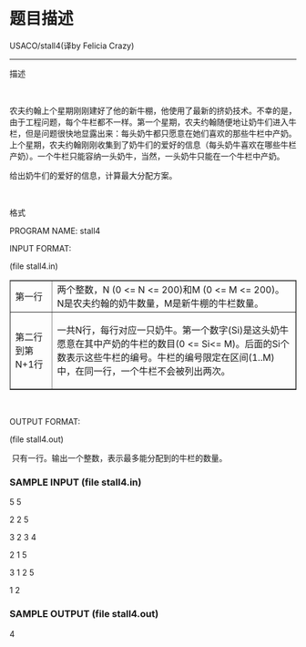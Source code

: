 # 题目描述


<div>
<div>
USACO/stall4(译by Felicia Crazy)
<div>
<div>
<hr/>
</div>
</div>
<p>
描述
</p>
<p>
<br/>
</p>
<p>
农夫约翰上个星期刚刚建好了他的新牛棚，他使用了最新的挤奶技术。不幸的是，由于工程问题，每个牛栏都不一样。第一个星期，农夫约翰随便地让奶牛们进入牛栏，但是问题很快地显露出来：每头奶牛都只愿意在她们喜欢的那些牛栏中产奶。上个星期，农夫约翰刚刚收集到了奶牛们的爱好的信息（每头奶牛喜欢在哪些牛栏产奶）。一个牛栏只能容纳一头奶牛，当然，一头奶牛只能在一个牛栏中产奶。
</p>
<p>
给出奶牛们的爱好的信息，计算最大分配方案。
</p>
<p>
<br/>
</p>
<p>
格式
</p>
<p>
PROGRAM NAME: stall4
</p>
<p>
INPUT FORMAT:
</p>
<p>
(file stall4.in)
</p>
<p>
</p><table border="1">
<tbody>
<tr>
<td>
<div>
第一行
</div>
</td>
<td>
两个整数，N (0 &lt;= N &lt;= 200)和M (0 &lt;= M &lt;= 200)。N是农夫约翰的奶牛数量，M是新牛棚的牛栏数量。
</td>
</tr>
<tr>
<td>
<div>
第二行到第N+1行
</div>
</td>
<td>
<p>
一共N行，每行对应一只奶牛。第一个数字(Si)是这头奶牛愿意在其中产奶的牛栏的数目(0 &lt;= Si&lt;= M)。后面的Si个数表示这些牛栏的编号。牛栏的编号限定在区间(1..M)中，在同一行，一个牛栏不会被列出两次。
</p>
</td>
</tr>
</tbody>
</table>
<p></p>
<p>
<br/>
</p>
<p>
OUTPUT FORMAT:
</p>
<p>
(file stall4.out)
</p>
<p>
 只有一行。输出一个整数，表示最多能分配到的牛栏的数量。
</p>
<h3>
SAMPLE INPUT (file stall4.in)
</h3>
<p>
5 5
</p>
<p>
2 2 5
</p>
<p>
3 2 3 4
</p>
<p>
2 1 5
</p>
<p>
3 1 2 5
</p>
<p>
1 2
</p>
<h3>
SAMPLE OUTPUT (file stall4.out)
</h3>
4
<p>
<br/>
</p>
<p>
<br/>
</p>
</div>
</div>
<p>
<br/>
</p>
